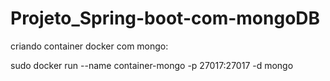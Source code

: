 # Projeto_Spring-boot-com-mongoDB

criando container docker com mongo:

sudo docker run --name container-mongo -p 27017:27017 -d mongo

